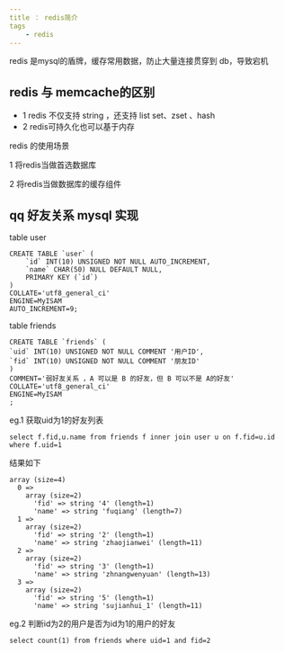 ```yaml
---
title ： redis简介
tags
	- redis
---
```


redis 是mysql的盾牌，缓存常用数据，防止大量连接贯穿到 db，导致宕机

## redis 与 memcache的区别

- 1 redis 不仅支持 string ，还支持 list set、zset 、hash
- 2 redis可持久化也可以基于内存


redis 的使用场景

1 将redis当做首选数据库

2 将redis当做数据库的缓存组件
  
## qq 好友关系 mysql 实现

table user

	CREATE TABLE `user` (
		`id` INT(10) UNSIGNED NOT NULL AUTO_INCREMENT,
		`name` CHAR(50) NULL DEFAULT NULL,
		PRIMARY KEY (`id`)
	)
	COLLATE='utf8_general_ci'
	ENGINE=MyISAM
	AUTO_INCREMENT=9;

table friends 
	
	CREATE TABLE `friends` (
	`uid` INT(10) UNSIGNED NOT NULL COMMENT '用户ID',
	`fid` INT(10) UNSIGNED NOT NULL COMMENT '朋友ID'
	)
	COMMENT='弱好友关系 ，A 可以是 B 的好友，但 B 可以不是 A的好友'
	COLLATE='utf8_general_ci'
	ENGINE=MyISAM
	;

eg.1 获取uid为1的好友列表

	select f.fid,u.name from friends f inner join user u on f.fid=u.id where f.uid=1
	
结果如下

	array (size=4)
	  0 => 
	    array (size=2)
	      'fid' => string '4' (length=1)
	      'name' => string 'fuqiang' (length=7)
	  1 => 
	    array (size=2)
	      'fid' => string '2' (length=1)
	      'name' => string 'zhaojianwei' (length=11)
	  2 => 
	    array (size=2)
	      'fid' => string '3' (length=1)
	      'name' => string 'zhnangwenyuan' (length=13)
	  3 => 
	    array (size=2)
	      'fid' => string '5' (length=1)
	      'name' => string 'sujianhui_1' (length=11)

eg.2 判断id为2的用户是否为id为1的用户的好友

	select count(1) from friends where uid=1 and fid=2